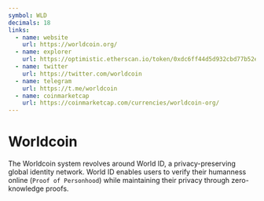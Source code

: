 ```yaml
---
symbol: WLD
decimals: 18
links:
  - name: website
    url: https://worldcoin.org/
  - name: explorer
    url: https://optimistic.etherscan.io/token/0xdc6ff44d5d932cbd77b52e5612ba0529dc6226f1
  - name: twitter
    url: https://twitter.com/worldcoin
  - name: telegram
    url: https://t.me/worldcoin
  - name: coinmarketcap
    url: https://coinmarketcap.com/currencies/worldcoin-org/
---
```


# Worldcoin

The Worldcoin system revolves around World ID, a privacy-preserving global identity network. World ID enables users to verify their humanness online (`Proof of Personhood`) while maintaining their privacy through zero-knowledge proofs.
